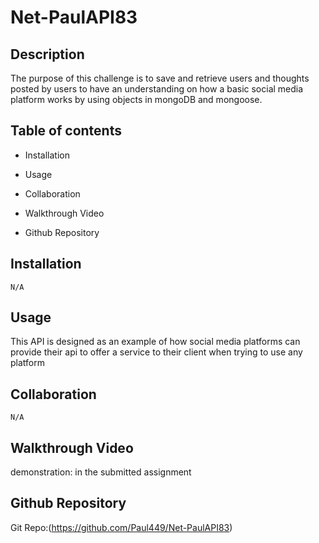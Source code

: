# Net-PaulAPI83

## Description
The purpose of this challenge is to save and retrieve users and thoughts posted by users to have an understanding on how a basic social media platform works by using objects in mongoDB and mongoose.

## Table of contents

* Installation

* Usage

* Collaboration

* Walkthrough Video

* Github Repository

## Installation

    N/A

## Usage

This API is designed as an example of how social media platforms can provide their api to offer
a service to their client when trying to use any platform

## Collaboration

    N/A

## Walkthrough Video

demonstration: in the submitted assignment

## Github Repository

Git Repo:(https://github.com/Paul449/Net-PaulAPI83)
